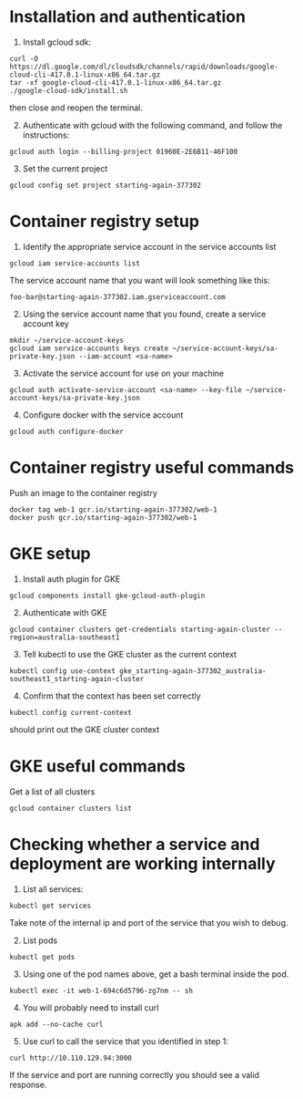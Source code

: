 # Installation and authentication

1. Install gcloud sdk:

```
curl -O https://dl.google.com/dl/cloudsdk/channels/rapid/downloads/google-cloud-cli-417.0.1-linux-x86_64.tar.gz
tar -xf google-cloud-cli-417.0.1-linux-x86_64.tar.gz
./google-cloud-sdk/install.sh
```

then close and reopen the terminal.

2. Authenticate with gcloud with the following command, and follow the instructions:

```
gcloud auth login --billing-project 01960E-2E6B11-46F100
```

3. Set the current project

```
gcloud config set project starting-again-377302
```

# Container registry setup

1. Identify the appropriate service account in the service accounts list

```
gcloud iam service-accounts list
```

The service account name that you want will look something like this:

```
foo-bar@starting-again-377302.iam.gserviceaccount.com
```

2. Using the service account name that you found, create a service account key

```
mkdir ~/service-account-keys
gcloud iam service-accounts keys create ~/service-account-keys/sa-private-key.json --iam-account <sa-name>
```

3. Activate the service account for use on your machine

```
gcloud auth activate-service-account <sa-name> --key-file ~/service-account-keys/sa-private-key.json
```

4. Configure docker with the service account

```
gcloud auth configure-docker
```

# Container registry useful commands

Push an image to the container registry

```
docker tag web-1 gcr.io/starting-again-377302/web-1
docker push gcr.io/starting-again-377302/web-1
```

# GKE setup

1. Install auth plugin for GKE

```
gcloud components install gke-gcloud-auth-plugin
```

2. Authenticate with GKE

```
gcloud container clusters get-credentials starting-again-cluster --region=australia-southeast1
```

3. Tell kubectl to use the GKE cluster as the current context

```
kubectl config use-context gke_starting-again-377302_australia-southeast1_starting-again-cluster
```

4. Confirm that the context has been set correctly

```
kubectl config current-context
```

should print out the GKE cluster context

# GKE useful commands

Get a list of all clusters

```
gcloud container clusters list
```

# Checking whether a service and deployment are working internally

1. List all services:

```
kubectl get services
```

Take note of the internal ip and port of the service that you wish to debug.

2. List pods

```
kubectl get pods
```

3. Using one of the pod names above, get a bash terminal inside the pod.

```
kubectl exec -it web-1-694c6d5796-zg7nm -- sh
```

4. You will probably need to install curl
```
apk add --no-cache curl
```

5. Use curl to call the service that you identified in step 1:

```
curl http://10.110.129.94:3000
```

If the service and port are running correctly you should see a valid response.
